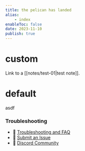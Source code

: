 ```yaml
---
title: the pelican has landed
alias:
    - index
enableToc: false
date: 2023-11-10
publish: true
---
```


# custom
Link to a [[notes/test-01|test note]].

# default
asdf

### Troubleshooting
- 🚧 [Troubleshooting and FAQ](notes/troubleshooting.md)
- 🐛 [Submit an Issue](https://github.com/jackyzha0/quartz/issues)
- 👀 [Discord Community](https://discord.gg/cRFFHYye7t)


